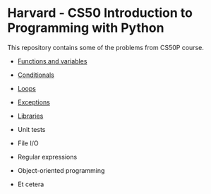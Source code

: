 # Harvard - CS50 Introduction to Programming with Python

This repository contains some of the problems from CS50P course.

- [Functions and variables](https://github.com/richardnj14/CS50_python/tree/main/function_variables)

- [Conditionals](https://github.com/richardnj14/CS50_python/tree/main/conditionals)

- [Loops](https://github.com/richardnj14/CS50_python/tree/main/loops)

- [Exceptions](https://github.com/richardnj14/CS50_python/tree/main/exceptions)

- [Libraries](https://github.com/richardnj14/CS50_python/tree/main/libraries)

- Unit tests

- File I/O

- Regular expressions

- Object-oriented programming

- Et cetera
